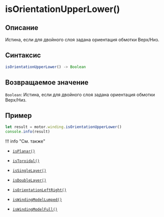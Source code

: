 # isOrientationUpperLower()

## Описание
Истина, если для двойного слоя задана ориентация обмотки Верх/Низ.

## Синтаксис
```javascript
isOrientationUpperLower() -> Boolean
```

## Возвращаемое значение
`Boolean`: Истина, если для двойного слоя задана ориентация обмотки Верх/Низ.

## Пример
```javascript linenums="1"
let result = motor.winding.isOrientationUpperLower()
console.info(result)
```

!!! info "См. также"


- [`isPlanar()`](./isPlanar.md)

- [`isToroidal()`](./isToroidal.md)

- [`isSingleLayer()`](./isSingleLayer.md)

- [`isDoubleLayer()`](./isDoubleLayer.md)

- [`isOrientationLeftRight()`](./isOrientationLeftRight.md)

- [`isWindingModelLumped()`](./isWindingModelLumped.md)

- [`isWindingModelFull()`](./isWindingModelFull.md)

